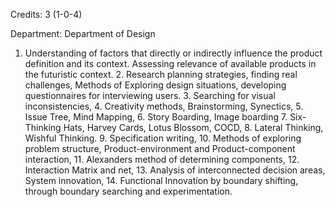 Credits: 3 (1-0-4)

Department: Department of Design

1. Understanding of factors that directly or indirectly influence the product definition and its context. Assessing relevance of available products in the futuristic context. 2. Research planning strategies, finding real challenges, Methods of Exploring design situations, developing questionnaires for interviewing users. 3. Searching for visual inconsistencies, 4. Creativity methods, Brainstorming, Synectics, 5. Issue Tree, Mind Mapping, 6. Story Boarding, Image boarding 7. Six- Thinking Hats, Harvey Cards, Lotus Blossom, COCD, 8. Lateral Thinking, Wishful Thinking. 9. Specification writing, 10. Methods of exploring problem structure, Product-environment and Product-component interaction, 11. Alexanders method of determining components, 12. Interaction Matrix and net, 13. Analysis of interconnected decision areas, System innovation, 14. Functional Innovation by boundary shifting, through boundary searching and experimentation.